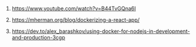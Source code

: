 1. https://www.youtube.com/watch?v=B44TvGQna6I

2. https://mherman.org/blog/dockerizing-a-react-app/

3. https://dev.to/alex_barashkov/using-docker-for-nodejs-in-development-and-production-3cgp

